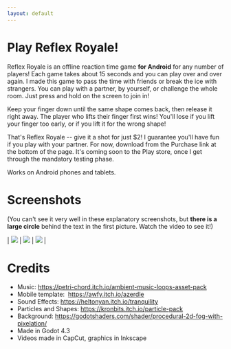 ```yaml
---
layout: default
---
```

# Play Reflex Royale!

Reflex Royale is an offline reaction time game **for Android** for any number of players! Each game takes about 15 seconds and you can play over and over again. I made this game to pass the time with friends or break the ice with strangers. You can play with a partner, by yourself, or challenge the whole room. Just press and hold on the screen to join in!

Keep your finger down until the same shape comes back, then release it right away. The player who lifts their finger first wins! You'll lose if you lift your finger too early, or if you lift it for the wrong shape!

That's Reflex Royale -- give it a shot for just $2! I guarantee you'll have fun if you play with your partner. For now, download from the Purchase link at the bottom of the page. It's coming soon to the Play store, once I get through the mandatory testing phase. 

Works on Android phones and tablets.

# Screenshots

(You can't see it very well in these explanatory screenshots, but **there is a large circle** behind the text in the first picture. Watch the video to see it!)

| ![](https://img.itch.zone/aW1hZ2UvMjk2NDM5NS8xNzczMDg1OC5qcGc=/original/%2F6MAwF.jpg) | ![](https://img.itch.zone/aW1hZ2UvMjk2NDM5NS8xNzczMDg1OS5qcGc=/original/va1N8K.jpg) | ![](https://img.itch.zone/aW1hZ2UvMjk2NDM5NS8xNzczMDg2MC5qcGc=/original/yY6TA9.jpg) |

# Credits

-   Music: <https://petri-chord.itch.io/ambient-music-loops-asset-pack>
-   Mobile template:  <https://awfy.itch.io/azerdle>
-   Sound Effects: <https://heltonyan.itch.io/tranquility>
-   Particles and Shapes: <https://kronbits.itch.io/particle-pack>
-   Background: <https://godotshaders.com/shader/procedural-2d-fog-with-pixelation/>
-   Made in Godot 4.3
-   Videos made in CapCut, graphics in Inkscape